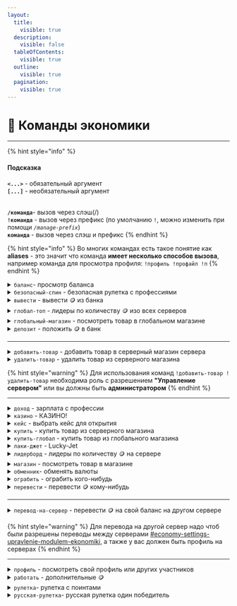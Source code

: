 ```yaml
---
layout:
  title:
    visible: true
  description:
    visible: false
  tableOfContents:
    visible: true
  outline:
    visible: true
  pagination:
    visible: true
---
```


# 💸 Команды экономики

***

{% hint style="info" %}
#### Подсказка&#x20;

**`<...>`** - обязательный аргумент\
**`[...]`** - необязательный аргумент

\
**`/команда`**- вызов через слэш(/)\
**`!команда`** - вызов через префикс (по умолчанию `!`, можно изменить при помощи _`/manage-prefix`_)\
**`команда`** - вызов через слэш и префикс
{% endhint %}

{% hint style="info" %}
Во многих командах есть такое понятие как **aliases** - это значит что команда **имеет несколько способов вызова**, например команда для просмотра профиля: `!профиль !профайл !п`
{% endhint %}

<details>

<summary><code>баланс</code>- просмотр баланса</summary>

**Использование:**

`!баланс`

**Возможные варианты вызова команды:** `!б` `!баланс`

</details>

<details>

<summary><code>безопасный-спин</code> - безопасная рулетка с профессиями</summary>

**Использование:**

`!сфспин`

**Возможные варианты вызова команды:** `!сфс` `!сфспин`

_Можно использовать один раз в 30 минут_

</details>

<details>

<summary><code>вывести</code> - вывести 🪙 из банка</summary>

**Использование:**

`!вывод <сумма>`

**Возможные варианты вызова команды:** `!в` `!вывести` `!вывод`

_Комиссия 2% + налог на роскошь_&#x20;

</details>

<details>

<summary><code>глобал-топ</code> - лидеры по количеству 🪙 изо всех серверов</summary>

**Использование:**

`!глобал-топ`

**Возможные варианты вызова команды:** `!гтоп` `!глобал-топ`

</details>

<details>

<summary><code>глобальный-магазин</code> - посмотреть товар в глобальном магазине</summary>

**Использование:**

`!гмагазин`

**Возможные варианты вызова команды:** `!гмагазик` `!гмагаз` `!гмагазин`

</details>

<details>

<summary><code>депозит</code> - положить 🪙 в банк</summary>

**Использование:**

`!депозит <сумма>`

**Возможные варианты вызова команды:** `!д`

_Комиссия 4% + налог на роскошь_

</details>

***

<details>

<summary><code>добавить-товар</code> - добавить товар в серверный магазин сервера</summary>

**Использование:**

!добавить-товар <название (без пробелов)> <редкость (без пробелов)> <артикул> <цена> <количество> <описание (можно использовать пробелы)>

**Пример:**\
`!добавить-товар Чашечка-чая ✨ 001 1000 10 Чаек от Ехидны`

<img src="../.gitbook/assets/image (2).png" alt="" data-size="original">

</details>

<details>

<summary><code>удалить-товар</code> - удалить товар из серверного магазина</summary>

**Использование:**

`!удалить-товар <артикул товара>`

**Пример:**

`!удалить-товар 001`

</details>

{% hint style="warning" %}
Для использования команд `!добавить-товар !удалить-товар` необходима роль с разрешением **"Управление сервером"** или вы должны быть **администратором**
{% endhint %}

***

<details>

<summary><code>доход</code> - зарплата с профессии</summary>

**Использование:**

`!доход`

**Возможные варианты вызова команды:** `!зарплата` `!деньга` `!доход`

</details>

<details>

<summary><code>казино</code> - КАЗИНО!</summary>

**Использование:**

`!казик <ставка> <место>`

Места: ставка x3 - \[1-12, 13-24, 25-36]; ставка x2 - \[1-18, 19-36, четное, нечетное]

**Возможные варианты вызова команды:** `!к` `!казино` `!казик`

**Пример:** \
`!казик 1000 13-24`

</details>

<details>

<summary><code>кейс</code> - выбрать кейс для открытия</summary>

**Использование:**

**`!кейс`**

**Пример:**&#x20;

**`!кейс`**

![](<../.gitbook/assets/image (7).png>)

</details>

<details>

<summary><code>купить</code> - купить товар из серверного магазина</summary>

**Использование:**

`!купить <артикул предмета>`

**Пример:**&#x20;

`!купить 001`

</details>

<details>

<summary><code>купить-глобал</code> - купить товар из глобального магазина</summary>

**Использование:**

`!гкупить <артикул предмета>`

**Возможные варианты вызова команды: `!гкупить`** **`!купить-глобал`**

**Пример:**&#x20;

`!гкупить 2`

</details>

<details>

<summary><code>лаки-джет</code> - Lucky-Jet</summary>

**Использование:**

`!лаки-джет <ставка>`

**Возможные варианты вызова команды:** `!лк` `!лаки-джет`

**Пример:**&#x20;

`!лаки-джет 50000`

</details>

<details>

<summary><code>лидерборд</code> - лидеры по количеству 🪙 на сервере</summary>

**Использование:**

`!топ`

**Возможные варианты вызова команды:** `!лидерборд` `!лидеры` `!топ`

</details>

<details>

<summary><code>магазин</code> - посмотреть товар в магазине</summary>

**Использование:**

`!магазин`

**Возможные варианты вызова команды:** `!магазик` `!магаз` `!магазин`

</details>

<details>

<summary><code>обменник</code>- обменять валюты</summary>

**Использование:**

`!обменять <coin/s.point> <количество> <s.point/u.point>`&#x20;

**Толкование:** _обменять какое-то `количество`_ _`coin/s.point` в_ _**s.point/u.point**_

**Возможные варианты вызова команды:** `!обменник` `!обмен` `!обменять`

**Пример:**&#x20;

`!обменять coin 1000000 s.point`

**Толкование:** _обменять 100000 coin в s.point_

</details>

<details>

<summary><code>ограбить</code> - ограбить кого-нибудь</summary>

**Использование:**

`!ограбить <упоминание-участника>`

**Возможные варианты вызова команды:** `!грабануть` `!грабить` `!ограблить` `!ограбить`

**Пример:**&#x20;

`!ограбить @neviz_`

_Можно использовать один раз в 30 минут_

</details>

<details>

<summary><code>перевести</code> - перевести 🪙 кому-нибудь</summary>

**Использование:**

`!перевести <упоминание пользователя> <сумма>`

**Возможные варианты вызова команды:** `!перевод` `!перевести`

**Пример:**&#x20;

`!перевести @retrilzzy 5000`

_Комиссия 10%_

</details>

***

<details>

<summary><code>перевод-на-сервер</code> - перевести 🪙 на свой баланс на другом сервере</summary>

**Использование:**

`!серв-перевод <сумма> <id сервера>`

**Возможные варианты вызова команды:** `!серв-перевести` `!перевод-на-сервер`

**Пример:**&#x20;

`!серв-перевод 7777 123456789`

_Комиссия 30%_\
_Можно использовать один раз в 60 минут_

</details>

{% hint style="warning" %}
Для перевода на другой сервер надо чтоб были разрешены переводы между серверами [#economy-settings-upravlenie-modulem-ekonomiki](general.md#economy-settings-upravlenie-modulem-ekonomiki "mention"), а также у вас должен быть профиль на серверах
{% endhint %}

***

<details>

<summary><code>профиль</code> - посмотреть свой профиль или других участников</summary>

**Использование:**

`!профиль` или `!профиль <упоминание участника>`

**Возможные варианты вызова команды:** `!п` `!профайл` `!профиль`

</details>

<details>

<summary><code>работать</code> - дополнительные 🪙</summary>

**Использование:**

`!работать`

**Возможные варианты вызова команды:** `!работа` `!пахать` `!работать`

</details>

<details>

<summary><code>рулетка</code>- рулетка с поинтами </summary>

**Использование:**

`!рулетка <бесплатная/платная>`

_Стоимость платной:  100 000_🪙&#x20;

**Возможные варианты вызова команды:** `!р` `!крутилка` `!рулетка` (<mark style="background-color:blue;">бесплатная</mark> или <mark style="background-color:purple;">платная</mark> )

**Пример:**&#x20;

`!рулетка бесплатная`

</details>

<details>

<summary><code>русская-рулетка</code>- русская рулетка один победитель</summary>

**Использование:**

`!русская-рулетка <сумма>`

**Возможные варианты вызова команды:** `!р-р` `!русская-рулетка`

**Пример:**&#x20;

`!русская-рулетка 4000`

</details>
